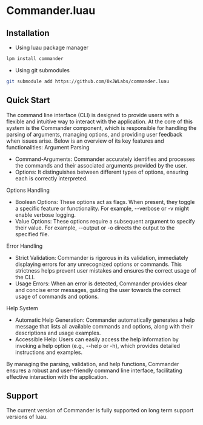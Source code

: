 # Commander.luau

## Installation

- Using luau package manager
```sh
lpm install commander
```

- Using git submodules
```sh
git submodule add https://github.com/0xJWLabs/commander.luau
```

## Quick Start

The command line interface (CLI) is designed to provide users with a flexible and intuitive way to interact with the application. At the core of this system is the Commander component, which is responsible for handling the parsing of arguments, managing options, and providing user feedback when issues arise. Below is an overview of its key features and functionalities:
Argument Parsing

- Command-Arguments: Commander accurately identifies and processes the commands and their associated arguments provided by the user.
- Options: It distinguishes between different types of options, ensuring each is correctly interpreted.

Options Handling

- Boolean Options: These options act as flags. When present, they toggle a specific feature or functionality. For example, --verbose or -v might enable verbose logging.
- Value Options: These options require a subsequent argument to specify their value. For example, --output <file> or -o <file> directs the output to the specified file.

Error Handling
- Strict Validation: Commander is rigorous in its validation, immediately displaying errors for any unrecognized options or commands. This strictness helps prevent user mistakes and ensures the correct usage of the CLI.
- Usage Errors: When an error is detected, Commander provides clear and concise error messages, guiding the user towards the correct usage of commands and options.

Help System
-  Automatic Help Generation: Commander automatically generates a help message that lists all available commands and options, along with their descriptions and usage examples.
- Accessible Help: Users can easily access the help information by invoking a help option (e.g., --help or -h), which provides detailed instructions and examples.

By managing the parsing, validation, and help functions, Commander ensures a robust and user-friendly command line interface, facilitating effective interaction with the application.

## Support

The current version of Commander is fully supported on long term support versions of luau.